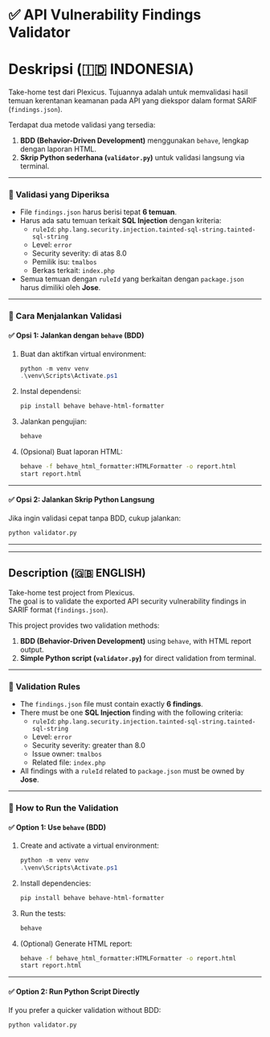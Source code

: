 # ✅ API Vulnerability Findings Validator

# Deskripsi (🇮🇩 INDONESIA)
Take-home test dari Plexicus. 
Tujuannya adalah untuk memvalidasi hasil temuan kerentanan keamanan pada API yang diekspor dalam format SARIF (`findings.json`).

Terdapat dua metode validasi yang tersedia:

1. **BDD (Behavior-Driven Development)** menggunakan `behave`, lengkap dengan laporan HTML.
2. **Skrip Python sederhana (`validator.py`)** untuk validasi langsung via terminal.

---

### 🎯 Validasi yang Diperiksa

- File `findings.json` harus berisi tepat **6 temuan**.
- Harus ada satu temuan terkait **SQL Injection** dengan kriteria:
  - `ruleId`: `php.lang.security.injection.tainted-sql-string.tainted-sql-string`
  - Level: `error`
  - Security severity: di atas 8.0
  - Pemilik isu: `tmalbos`
  - Berkas terkait: `index.php`
- Semua temuan dengan `ruleId` yang berkaitan dengan `package.json` harus dimiliki oleh **Jose**.

---

### 🧪 Cara Menjalankan Validasi

#### ✅ Opsi 1: Jalankan dengan `behave` (BDD)

1. Buat dan aktifkan virtual environment:

    ```powershell
    python -m venv venv
    .\venv\Scripts\Activate.ps1
    ```

2. Instal dependensi:

    ```bash
    pip install behave behave-html-formatter
    ```

3. Jalankan pengujian:

    ```bash
    behave
    ```

4. (Opsional) Buat laporan HTML:

    ```bash
    behave -f behave_html_formatter:HTMLFormatter -o report.html
    start report.html
    ```

---

#### ✅ Opsi 2: Jalankan Skrip Python Langsung

Jika ingin validasi cepat tanpa BDD, cukup jalankan:

```bash
python validator.py
```

---
---
## Description (🇬🇧 ENGLISH)

Take-home test project from Plexicus.  
The goal is to validate the exported API security vulnerability findings in SARIF format (`findings.json`).

This project provides two validation methods:

1. **BDD (Behavior-Driven Development)** using `behave`, with HTML report output.
2. **Simple Python script (`validator.py`)** for direct validation from terminal.

---

### 🎯 Validation Rules

- The `findings.json` file must contain exactly **6 findings**.
- There must be one **SQL Injection** finding with the following criteria:
  - `ruleId`: `php.lang.security.injection.tainted-sql-string.tainted-sql-string`
  - Level: `error`
  - Security severity: greater than 8.0
  - Issue owner: `tmalbos`
  - Related file: `index.php`
- All findings with a `ruleId` related to `package.json` must be owned by **Jose**.

---

### 🧪 How to Run the Validation

#### ✅ Option 1: Use `behave` (BDD)

1. Create and activate a virtual environment:

    ```powershell
    python -m venv venv
    .\venv\Scripts\Activate.ps1
    ```

2. Install dependencies:

    ```bash
    pip install behave behave-html-formatter
    ```

3. Run the tests:

    ```bash
    behave
    ```

4. (Optional) Generate HTML report:

    ```bash
    behave -f behave_html_formatter:HTMLFormatter -o report.html
    start report.html
    ```

---

#### ✅ Option 2: Run Python Script Directly

If you prefer a quicker validation without BDD:

```bash
python validator.py
```
